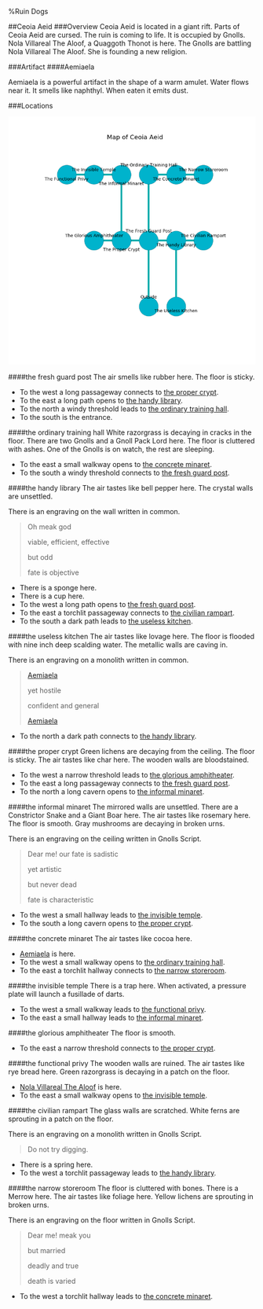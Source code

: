 %Ruin Dogs

##Ceoia Aeid
###Overview
Ceoia Aeid is located in a giant rift. Parts of Ceoia Aeid are cursed. The ruin is coming to life. It is occupied by Gnolls. <a name="Nola-Villareal-The-Aloof"></a>Nola Villareal The Aloof, a Quaggoth Thonot is here. The Gnolls are battling Nola Villareal The Aloof. She  is founding a new religion. 



###Artifact
####<a name="Aemiaela"></a>Aemiaela


Aemiaela is a powerful artifact in the shape of a warm amulet. Water flows near it. It smells like naphthyl. When eaten it emits dust. 





###Locations


![](../v2/images/Ceoia-Aeid.png)

####<a name="the-fresh-guard-post"></a>the fresh guard post
The air smells like rubber here. The floor is sticky. 



* To the west a long passageway connects to [the proper crypt](#the-proper-crypt).
* To the east a long path opens to [the handy library](#the-handy-library).
* To the north a windy threshold leads to [the ordinary training hall](#the-ordinary-training-hall).
* To the south is the entrance.


####<a name="the-ordinary-training-hall"></a>the ordinary training hall
White razorgrass is decaying in cracks in the floor. There are two Gnolls and a Gnoll Pack Lord here. The floor is cluttered with ashes. One of the Gnolls is on watch, the rest are sleeping. 



* To the east a small walkway opens to [the concrete minaret](#the-concrete-minaret).
* To the south a windy threshold connects to [the fresh guard post](#the-fresh-guard-post).


####<a name="the-handy-library"></a>the handy library
The air tastes like bell pepper here. The crystal walls are unsettled. 

There is an engraving on the wall written in common. 

> Oh meak god
>
> viable, efficient, effective
>
> but odd
>
> fate is objective
>


* There is a sponge here.
* There is a cup here.
* To the west a long path opens to [the fresh guard post](#the-fresh-guard-post).
* To the east a torchlit passageway connects to [the civilian rampart](#the-civilian-rampart).
* To the south a dark path leads to [the useless kitchen](#the-useless-kitchen).


####<a name="the-useless-kitchen"></a>the useless kitchen
The air tastes like lovage here. The floor is flooded with nine inch deep scalding water. The metallic walls are caving in. 

There is an engraving on a monolith written in common. 

> [Aemiaela](#Aemiaela)
>
> yet hostile
>
> confident and general
>
> [Aemiaela](#Aemiaela)
>


* To the north a dark path connects to [the handy library](#the-handy-library).


####<a name="the-proper-crypt"></a>the proper crypt
Green lichens are decaying from the ceiling. The floor is sticky. The air tastes like char here. The wooden walls are bloodstained. 



* To the west a narrow threshold leads to [the glorious amphitheater](#the-glorious-amphitheater).
* To the east a long passageway connects to [the fresh guard post](#the-fresh-guard-post).
* To the north a long cavern opens to [the informal minaret](#the-informal-minaret).


####<a name="the-informal-minaret"></a>the informal minaret
The mirrored walls are unsettled. There are a Constrictor Snake and a Giant Boar here. The air tastes like rosemary here. The floor is smooth. Gray mushrooms are decaying in broken urns. 

There is an engraving on the ceiling written in Gnolls Script. 

> Dear me! our fate is sadistic
>
> yet artistic
>
> but never dead
>
> fate is characteristic
>


* To the west a small hallway leads to [the invisible temple](#the-invisible-temple).
* To the south a long cavern opens to [the proper crypt](#the-proper-crypt).


####<a name="the-concrete-minaret"></a>the concrete minaret
The air tastes like cocoa here. 



* [Aemiaela](#Aemiaela) is here.
* To the west a small walkway opens to [the ordinary training hall](#the-ordinary-training-hall).
* To the east a torchlit hallway connects to [the narrow storeroom](#the-narrow-storeroom).


####<a name="the-invisible-temple"></a>the invisible temple
There is a trap here. When activated, a pressure plate will launch a fusillade of darts. 



* To the west a small walkway leads to [the functional privy](#the-functional-privy).
* To the east a small hallway leads to [the informal minaret](#the-informal-minaret).


####<a name="the-glorious-amphitheater"></a>the glorious amphitheater
The floor is smooth. 



* To the east a narrow threshold connects to [the proper crypt](#the-proper-crypt).


####<a name="the-functional-privy"></a>the functional privy
The wooden walls are ruined. The air tastes like rye bread here. Green razorgrass is decaying in a patch on the floor. 



* [Nola Villareal The Aloof](#Nola-Villareal-The-Aloof) is here.
* To the east a small walkway opens to [the invisible temple](#the-invisible-temple).


####<a name="the-civilian-rampart"></a>the civilian rampart
The glass walls are scratched. White ferns are sprouting in a patch on the floor. 

There is an engraving on a monolith written in Gnolls Script. 

> Do not try digging.
>


* There is a spring here.
* To the west a torchlit passageway leads to [the handy library](#the-handy-library).


####<a name="the-narrow-storeroom"></a>the narrow storeroom
The floor is cluttered with bones. There is a Merrow here. The air tastes like foliage here. Yellow lichens are sprouting in broken urns. 

There is an engraving on the floor written in Gnolls Script. 

> Dear me! meak you
>
> but married
>
> deadly and true
>
> death is varied
>


* To the west a torchlit hallway leads to [the concrete minaret](#the-concrete-minaret).



